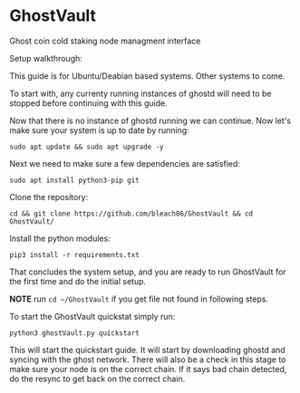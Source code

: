 # GhostVault
Ghost coin cold staking node managment interface

Setup walkthrough:

This guide is for Ubuntu/Deabian based systems. Other systems to come.

To start with, any currenty running instances of ghostd will need to be stopped before continuing with this guide.

Now that there is no instance of ghostd running we can continue.
Now let's make sure your system is up to date by running:
```
sudo apt update && sudo apt upgrade -y
```
Next we need to make sure a few dependencies are satisfied:

```
sudo apt install python3-pip git
```

Clone the repository:

```
cd && git clone https://github.com/bleach86/GhostVault && cd GhostVault/
```

Install the python modules:

```
pip3 install -r requirements.txt
```

That concludes the system setup, and you are ready to run GhostVault for the first time and do the initial setup.

**NOTE** run `cd ~/GhostVault` if you get file not found in following steps. 

To start the GhostVault quickstat simply run:

```
python3 ghostVault.py quickstart
```

This will start the quickstart guide. It will start by downloading ghostd and syncing with the ghost network.
There will also be a check in this stage to make sure your node is on the correct chain. If it says bad chain detected,
do the resync to get back on the correct chain.

